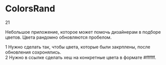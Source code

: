 # ColorsRand
21

Небольшое приложение, которое может помочь дизайнерам в подборе цветов.
Цвета рандомно обновляются пробелом. 

1 Нужно сделать так, чтобы цвета, которые были закрплены, после обновления сохронялись.  
2 Нужно в ссылке сделать хеш на конкретные цвета в формате #ffffff.  
